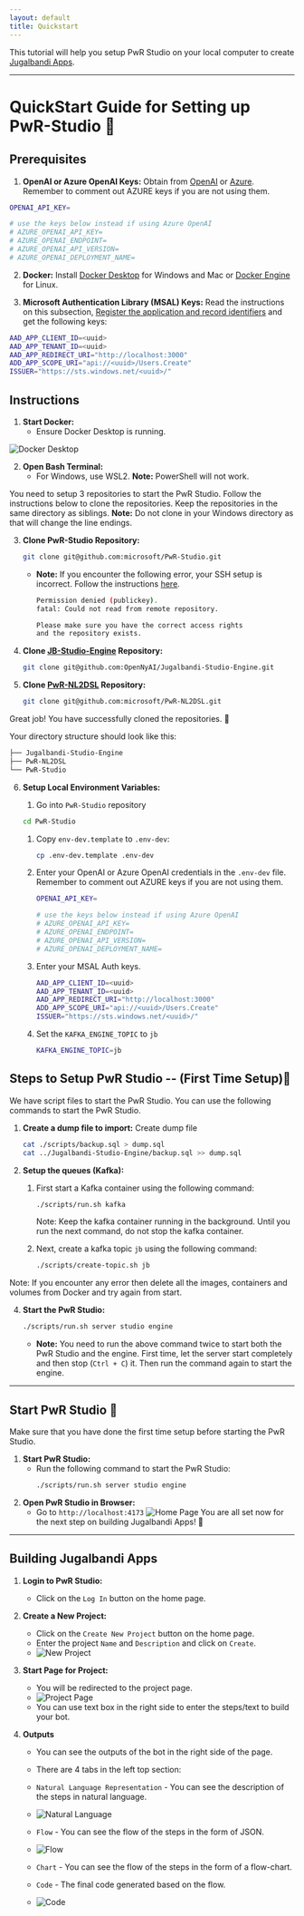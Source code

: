 ```yaml
---
layout: default
title: Quickstart
---
```


This tutorial will help you setup PwR Studio on your local computer to create [Jugalbandi Apps](https://github.com/OpenNyAI/Jugalbandi-Studio-Engine).

---

# QuickStart Guide for Setting up PwR-Studio 🎉

## Prerequisites

1. **OpenAI or Azure OpenAI Keys:** Obtain from [OpenAI](https://beta.openai.com/signup/) or [Azure](https://portal.azure.com/). Remember to comment out AZURE keys if you are not using them.

```bash
OPENAI_API_KEY=

# use the keys below instead if using Azure OpenAI
# AZURE_OPENAI_API_KEY=
# AZURE_OPENAI_ENDPOINT=
# AZURE_OPENAI_API_VERSION=
# AZURE_OPENAI_DEPLOYMENT_NAME=
```
2. **Docker:** Install [Docker Desktop](https://www.docker.com/products/docker-desktop) for Windows and Mac or [Docker Engine](https://docs.docker.com/engine/install/) for Linux.

3. **Microsoft Authentication Library (MSAL) Keys:** Read the instructions on this subsection, [Register the application and record identifiers](./msal.md) and get the following keys:

```bash
AAD_APP_CLIENT_ID=<uuid>
AAD_APP_TENANT_ID=<uuid>
AAD_APP_REDIRECT_URI="http://localhost:3000"
ADD_APP_SCOPE_URI="api://<uuid>/Users.Create"
ISSUER="https://sts.windows.net/<uuid>/"
```

## Instructions

1. **Start Docker:**
   - Ensure Docker Desktop is running.

![Docker Desktop](../assets/docker-desktop.png)

2. **Open Bash Terminal:**
   - For Windows, use WSL2. **Note:** PowerShell will not work.

You need to setup 3 repositories to start the PwR Studio. Follow the instructions below to clone the repositories. Keep the repositories in the same directory as siblings. **Note:** Do not clone in your Windows directory as that will change the line endings.

3. **Clone PwR-Studio Repository:**
   ```bash
   git clone git@github.com:microsoft/PwR-Studio.git
   ```
   - **Note:** If you encounter the following error, your SSH setup is incorrect. Follow the instructions [here](https://docs.github.com/en/github/authenticating-to-github/connecting-to-github-with-ssh).

     ```bash
     Permission denied (publickey).
     fatal: Could not read from remote repository.

     Please make sure you have the correct access rights
     and the repository exists.
     ```

4. **Clone [JB-Studio-Engine](https://github.com/OpenNyAI/Jugalbandi-Studio-Engine) Repository:**
   ```bash
   git clone git@github.com:OpenNyAI/Jugalbandi-Studio-Engine.git
   ```


5. **Clone [PwR-NL2DSL](https://github.com/microsoft/PwR-NL2DSL) Repository:**
   ```bash
   git clone git@github.com:microsoft/PwR-NL2DSL.git
   ```

Great job! You have successfully cloned the repositories. 🎉

Your directory structure should look like this:
   ```bash
   ├── Jugalbandi-Studio-Engine
   ├── PwR-NL2DSL
   └── PwR-Studio
   ```

6. **Setup Local Environment Variables:**
   1.  Go into `PwR-Studio` repository
      
      ```bash
      cd PwR-Studio
      ```

   1. Copy `env-dev.template` to `.env-dev`:
      ```bash
      cp .env-dev.template .env-dev
      ```
   2. Enter your OpenAI or Azure OpenAI credentials in the `.env-dev` file. Remember to comment out AZURE keys if you are not using them.

      ```bash
      OPENAI_API_KEY=

      # use the keys below instead if using Azure OpenAI
      # AZURE_OPENAI_API_KEY=
      # AZURE_OPENAI_ENDPOINT=
      # AZURE_OPENAI_API_VERSION=
      # AZURE_OPENAI_DEPLOYMENT_NAME=
      ```

   3. Enter your MSAL Auth keys.

      ```bash
      AAD_APP_CLIENT_ID=<uuid>
      AAD_APP_TENANT_ID=<uuid>
      AAD_APP_REDIRECT_URI="http://localhost:3000"
      ADD_APP_SCOPE_URI="api://<uuid>/Users.Create"
      ISSUER="https://sts.windows.net/<uuid>/"
      ```

   3. Set the `KAFKA_ENGINE_TOPIC` to `jb`
   
      ```bash
      KAFKA_ENGINE_TOPIC=jb
      ```


## Steps to Setup PwR Studio -- (First Time Setup)🚀

We have script files to start the PwR Studio. You can use the following commands to start the PwR Studio.

1. **Create a dump file to import:**
   Create dump file
      ```bash
      cat ./scripts/backup.sql > dump.sql
      cat ../Jugalbandi-Studio-Engine/backup.sql >> dump.sql
      ```

2. **Setup the queues (Kafka):**
   1. First start a Kafka container using the following command:
      ```bash
      ./scripts/run.sh kafka
      ```
      Note: Keep the kafka container running in the background. Until you run the next command, do not stop the kafka container.

   2. Next, create a kafka topic `jb` using the following command:
      ```bash
      ./scripts/create-topic.sh jb
      ```
Note: If you encounter any error then delete all the images, containers and volumes from Docker and try again from start.

4. **Start the PwR Studio:**
   ```bash
   ./scripts/run.sh server studio engine
   ```
   - **Note:** You need to run the above command twice to start both the PwR Studio and the engine. First time, let the server start completely and then stop (`Ctrl + C`) it. Then run the command again to start the engine.

---
## Start PwR Studio 🚀
Make sure that you have done the first time setup before starting the PwR Studio.
1. **Start PwR Studio:**
   - Run the following command to start the PwR Studio:
     ```bash
     ./scripts/run.sh server studio engine
     ```
2. **Open PwR Studio in Browser:**
   - Go to `http://localhost:4173`
   ![Home Page](../assets/home_page.png)
   You are all set now for the next step on building Jugalbandi Apps! 🎉
---

## Building Jugalbandi Apps

1. **Login to PwR Studio:**
   - Click on the `Log In` button on the home page.

2. **Create a New Project:**
   - Click on the `Create New Project` button on the home page.
   - Enter the project `Name` and `Description` and click on `Create`.
   - ![New Project](../assets/create_project.png)

3. **Start Page for Project:**
   - You will be redirected to the project page.
   - ![Project Page](../assets/start_page.png)
   - You can use text box in the right side to enter the steps/text to build your bot.

4. **Outputs**
   - You can see the outputs of the bot in the right side of the page.
   - There are 4 tabs in the left top section:
   
      <!-- <img src="../assets/menu.png" alt="Menu" width="20" /> -->
   - `Natural Language Representation` - You can see the description of the steps in natural language.
   - ![Natural Language](../assets/output.png)
   - `Flow` - You can see the flow of the steps in the form of JSON.
   - ![Flow](../assets/dsl.png)
   - `Chart` - You can see the flow of the steps in the form of a flow-chart.
   - `Code` - The final code generated based on the flow.
   - ![Code](../assets/code.png)

  
